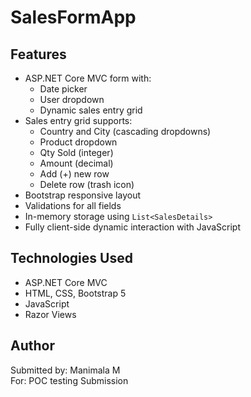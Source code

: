 # SalesFormApp

## Features

- ASP.NET Core MVC form with:
  - Date picker
  - User dropdown
  - Dynamic sales entry grid
- Sales entry grid supports:
  - Country and City (cascading dropdowns)
  - Product dropdown
  - Qty Sold (integer)
  - Amount (decimal)
  - Add (+) new row
  - Delete row (trash icon)
- Bootstrap responsive layout
- Validations for all fields
- In-memory storage using `List<SalesDetails>`
- Fully client-side dynamic interaction with JavaScript

## Technologies Used

- ASP.NET Core MVC
- HTML, CSS, Bootstrap 5
- JavaScript 
- Razor Views

## Author

Submitted by: Manimala M  
For:  POC testing Submission  
